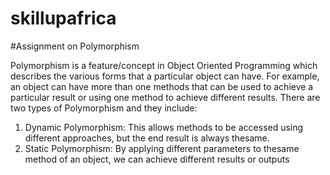 # skillupafrica

#Assignment on Polymorphism

Polymorphism is a feature/concept in Object Oriented Programming which describes the various forms that a particular object can have. For example, an object can have more than one methods that can be used to achieve a particular result or using one method to achieve different results. There are two types of Polymorphism and they include:

1. Dynamic Polymorphism: This allows methods to be accessed using different approaches, but the end result is always thesame.
2. Static Polymorphism: By applying different parameters to thesame method of an object, we can achieve different results or outputs
